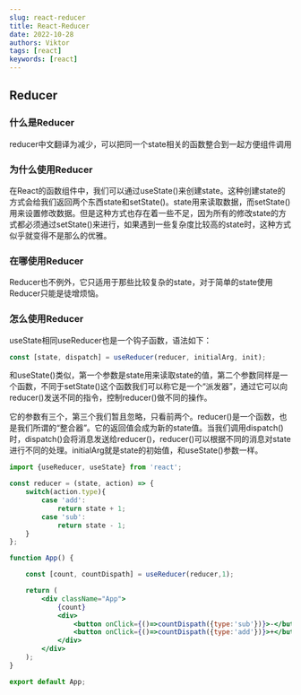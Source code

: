 ```yaml
---
slug: react-reducer
title: React-Reducer
date: 2022-10-28
authors: Viktor
tags: [react]
keywords: [react]
---
```

## Reducer

### 什么是Reducer

reducer中文翻译为减少，可以把同一个state相关的函数整合到一起方便组件调用

### 为什么使用Reducer

在React的函数组件中，我们可以通过useState()来创建state。这种创建state的方式会给我们返回两个东西state和setState()。state用来读取数据，而setState()用来设置修改数据。但是这种方式也存在着一些不足，因为所有的修改state的方式都必须通过setState()来进行，如果遇到一些复杂度比较高的state时，这种方式似乎就变得不是那么的优雅。

### 在哪使用Reducer

Reducer也不例外，它只适用于那些比较复杂的state，对于简单的state使用Reducer只能是徒增烦恼。

### 怎么使用Reducer

useState相同useReducer也是一个钩子函数，语法如下：

```jsx
const [state, dispatch] = useReducer(reducer, initialArg, init);
```

和useState()类似，第一个参数是state用来读取state的值，第二个参数同样是一个函数，不同于setState()这个函数我们可以称它是一个“派发器”，通过它可以向reducer()发送不同的指令，控制reducer()做不同的操作。

它的参数有三个，第三个我们暂且忽略，只看前两个。reducer()是一个函数，也是我们所谓的“整合器”。它的返回值会成为新的state值。当我们调用dispatch()时，dispatch()会将消息发送给reducer()，reducer()可以根据不同的消息对state进行不同的处理。initialArg就是state的初始值，和useState()参数一样。

```jsx
import {useReducer, useState} from 'react';

const reducer = (state, action) => {
    switch(action.type){
        case 'add':
            return state + 1;
        case 'sub':
            return state - 1;
    }
};

function App() {

    const [count, countDispath] = useReducer(reducer,1);

    return (
        <div className="App">
            {count}
            <div>
                <button onClick={()=>countDispath({type:'sub'})}>-</button>
                <button onClick={()=>countDispath({type:'add'})}>+</button>
            </div>
        </div>
    );
}

export default App;
```
